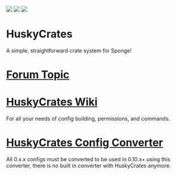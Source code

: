 <img src="https://img.shields.io/github/downloads/codeHusky/HuskyCrates-Sponge/total.svg"> <img src="https://github-basic-badges.herokuapp.com/release/codeHusky/HuskyCrates-Sponge.svg">
<img src="http://i.imgur.com/ZRN1RVN.png">

# HuskyCrates
A simple, straightforward crate system for Sponge!

# [Forum Topic](https://forums.spongepowered.org/t/huskycrates-cratesreloaded-but-free-or-something/16433)

# [HuskyCrates Wiki](https://github.com/codeHusky/HuskyCrates-Sponge/wiki)
For all your needs of config building, permissions, and commands.

# [HuskyCrates Config Converter](https://github.com/codeHusky/HuskyCrates-ConfigConverter/releases)
All 0.x.x configs must be converted to be used in 0.10.x+ using this converter, there is no built in converter with HuskyCrates anymore.
